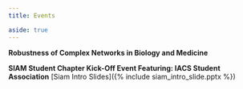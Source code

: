 ```yaml
---
title: Events 

aside: true
---
```



**Robustness of Complex Networks in Biology and Medicine**

**SIAM Student Chapter Kick-Off Event  Featuring: IACS Student Association**
[Siam Intro Slides]({% include siam_intro_slide.pptx %})